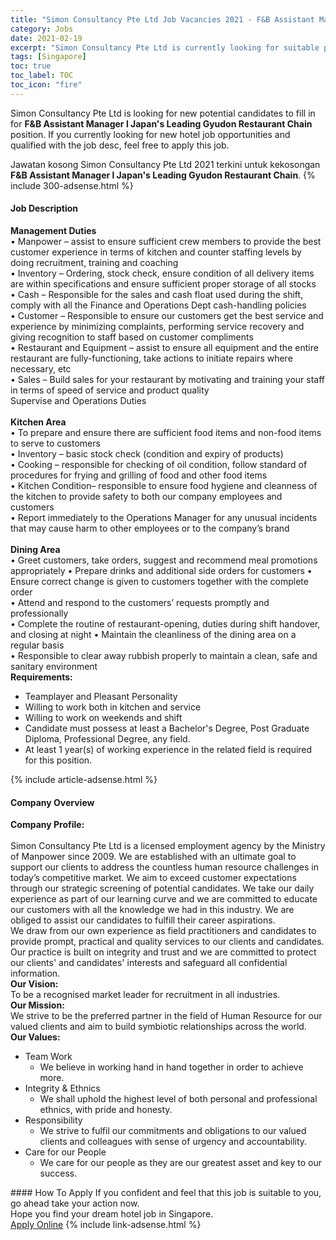 ```yaml
---
title: "Simon Consultancy Pte Ltd Job Vacancies 2021 - F&B Assistant Manager l Japan's Leading Gyudon Restaurant Chain" 
category: Jobs 
date: 2021-02-19 
excerpt: "Simon Consultancy Pte Ltd is currently looking for suitable person to fill in the F&B Assistant Manager l Japan's Leading Gyudon Restaurant Chain which positioned at Singapore" 
tags: [Singapore] 
toc: true 
toc_label: TOC 
toc_icon: "fire" 
--- 
```


<p>Simon Consultancy Pte Ltd is looking for new potential candidates to fill in for <b>F&B Assistant Manager l Japan's Leading Gyudon Restaurant Chain</b> position. If you currently looking for new hotel job opportunities and qualified with the job desc, feel free to apply this job.
</p>Jawatan kosong Simon Consultancy Pte Ltd 2021 terkini untuk kekosongan <b>F&B Assistant Manager l Japan's Leading Gyudon Restaurant Chain</b>. 
{% include 300-adsense.html %} 
<div><div><h4>Job Description</h4></div><div><div><span><div><div><strong>Management Duties</strong><br>&#8226; Manpower &#8211; assist to ensure sufficient crew members to provide the best customer experience in terms of kitchen and counter staffing levels by doing recruitment, training and coaching<br>&#8226; Inventory &#8211; Ordering, stock check, ensure condition of all delivery items are within specifications and ensure sufficient proper storage of all stocks<br>&#8226; Cash &#8211; Responsible for the sales and cash float used during the shift, comply with all the Finance and Operations Dept cash-handling policies<br>&#8226; Customer &#8211; Responsible to ensure our customers get the best service and experience by minimizing complaints, performing service recovery and giving recognition to staff based on customer compliments<br>&#8226; Restaurant and Equipment &#8211; assist to ensure all equipment and the entire restaurant are fully-functioning, take actions to initiate repairs where necessary, etc<br>&#8226; Sales &#8211; Build sales for your restaurant by motivating and training your staff in terms of speed of service and product quality<br>Supervise and Operations Duties</div><div><br><strong>Kitchen Area</strong><br>&#8226; To prepare and ensure there are sufficient food items and non-food items to serve to customers<br>&#8226; Inventory &#8211; basic stock check (condition and expiry of products)<br>&#8226; Cooking &#8211; responsible for checking of oil condition, follow standard of procedures for frying and grilling of food and other food items<br>&#8226; Kitchen Condition&#8211; responsible to ensure food hygiene and cleanness of the kitchen to provide safety to both our company employees and customers<br>&#8226; Report immediately to the Operations Manager for any unusual incidents that may cause harm to other employees or to the company&#8217;s brand</div><div><br><strong>Dining Area</strong><br>&#8226; Greet customers, take orders, suggest and recommend meal promotions appropriately &#8226; Prepare drinks and additional side orders for customers &#8226; Ensure correct change is given to customers together with the complete order<br>&#8226; Attend and respond to the customers&#8217; requests promptly and professionally<br>&#8226; Complete the routine of restaurant-opening, duties during shift handover, and closing at night &#8226; Maintain the cleanliness of the dining area on a regular basis<br>&#8226; Responsible to clear away rubbish properly to maintain a clean, safe and sanitary environment</div><div><strong>Requirements:</strong></div><ul><li>Teamplayer and Pleasant Personality</li><li>Willing to work both in kitchen and service</li><li>Willing to work on weekends and shift</li><li>Candidate must possess at least a Bachelor's Degree, Post Graduate Diploma, Professional Degree, any field.</li><li>At least 1 year(s) of working experience in the related field is required for this position.</li></ul></div></span></div></div></div> 
{% include article-adsense.html %} 
<div><div><h4>Company Overview</h4></div><div><div><span><div><div><div><strong>Company Profile:</strong></div><div><br>Simon Consultancy Pte Ltd is a licensed employment agency by the Ministry of Manpower since 2009. We are established with an ultimate goal to support our clients to address the countless human resource challenges in today&#8217;s competitive market. We aim to exceed customer expectations through our strategic screening of potential candidates. We take our daily experience as part of our learning curve and we are committed to educate our customers with all the knowledge we had in this industry. We are obliged to assist our candidates to fulfill their career aspirations.</div><div>We draw from our own experience as field practitioners and candidates to provide prompt, practical and quality services to our clients and candidates. Our practice is built on integrity and trust and we are committed to protect our clients' and candidates' interests and safeguard all confidential information.</div><div><strong>Our Vision:</strong></div><div>To be a recognised market leader for recruitment in all industries.</div><div><strong>Our Mission:</strong></div><div>We strive to be the preferred partner in the field of Human Resource for our valued clients and aim to build symbiotic relationships across the world.</div><div><strong>Our Values:</strong></div><ul><li>Team Work<ul><li>We believe in working hand in hand together in order to achieve more.</li></ul></li><li>Integrity &amp; Ethnics<ul><li>We shall uphold the highest level of both personal and professional ethnics, with pride and honesty.</li></ul></li><li>Responsibility<ul><li>We strive to fulfil our commitments and obligations to our valued clients and colleagues with sense of urgency and accountability.</li></ul></li><li>Care for our People<ul><li>We care for our people as they are our greatest asset and key to our success.</li></ul></li></ul></div></div></span></div></div></div> 
#### How To Apply 
If you confident and feel that this job is suitable to you, go ahead take your action now. <br/> 
Hope you find your dream hotel job in Singapore. <br/> 
<a href="https://www.jobstreet.com.my/en/job/f-b-assistant-manager-l-japan-s-leading-gyudon-restaurant-chain-8362667/origin/sg?jobId=jobstreet-sg-job-8362667" class="btn btn--info" target="_blank" rel="nofollow noopenner">Apply Online</a> 
{% include link-adsense.html %} 